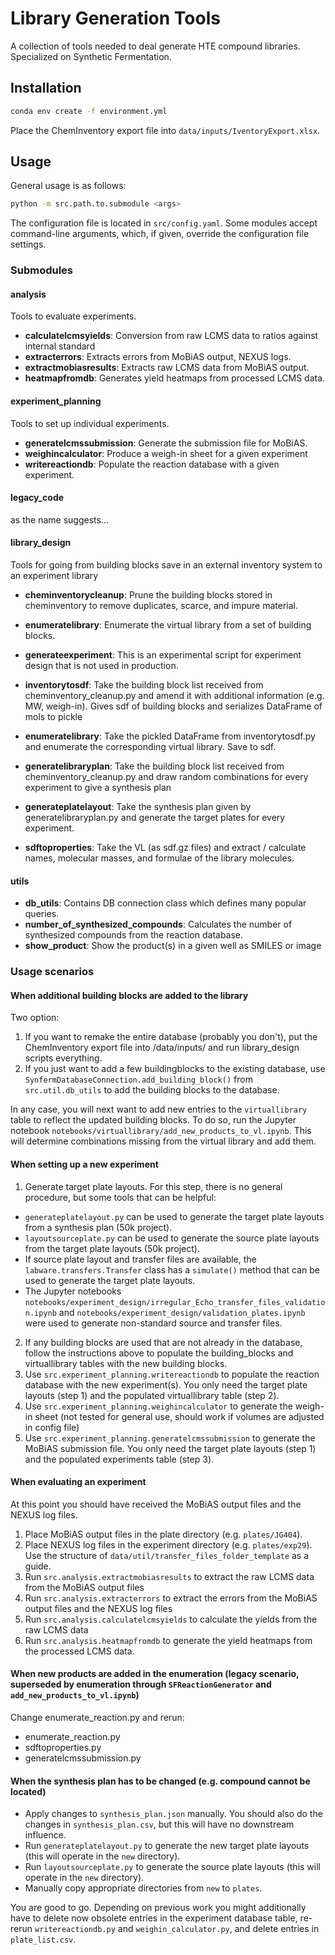 # Library Generation Tools

A collection of tools needed to deal generate HTE compound libraries. Specialized on Synthetic Fermentation.

## Installation

```bash
conda env create -f environment.yml
```
Place the ChemInventory export file into `data/inputs/IventoryExport.xlsx`.

## Usage

General usage is as follows:

```bash
python -m src.path.to.submodule <args>
```

The configuration file is located in `src/config.yaml`.
Some modules accept command-line arguments, which, if given, override the configuration file settings.

### Submodules

#### analysis

Tools to evaluate experiments.

- **calculatelcmsyields**: Conversion from raw LCMS data to ratios against internal standard
- **extracterrors**: Extracts errors from MoBiAS output, NEXUS logs.
- **extractmobiasresults**: Extracts raw LCMS data from MoBiAS output.
- **heatmapfromdb**: Generates yield heatmaps from processed LCMS data.

#### experiment_planning

Tools to set up individual experiments.

- **generatelcmssubmission**: Generate the submission file for MoBiAS.
- **weighincalculator**: Produce a weigh-in sheet for a given experiment
- **writereactiondb**: Populate the reaction database with a given experiment.

#### legacy_code

as the name suggests...

#### library_design

Tools for going from building blocks save in an external inventory system to an experiment library

- **cheminventorycleanup**: Prune the building blocks stored in cheminventory to remove duplicates, scarce, and
  impure material.

- **enumeratelibrary**: Enumerate the virtual library from a set of building blocks.

- **generateexperiment**: This is an experimental script for experiment design that is not used in production.

- **inventorytosdf**: Take the building block list received from cheminventory_cleanup.py and amend it with
  additional information (e.g. MW, weigh-in). Gives sdf of building blocks and serializes DataFrame of mols to pickle

- **enumeratelibrary**: Take the pickled DataFrame from inventorytosdf.py and enumerate the corresponding virtual
  library. Save to sdf.

- **generatelibraryplan**: Take the building block list received from cheminventory_cleanup.py and
draw random combinations for every experiment to give a synthesis plan

- **generateplatelayout**: Take the synthesis plan given by generatelibraryplan.py and generate the
  target plates for every experiment.

- **sdftoproperties**: Take the VL (as sdf.gz files) and extract / calculate names, molecular masses, and
  formulae of the library molecules.

#### utils
- **db_utils**: Contains DB connection class which defines many popular queries.
- **number_of_synthesized_compounds**: Calculates the number of synthesized compounds from the reaction database.
- **show_product**: Show the product(s) in a given well as SMILES or image

### Usage scenarios
#### When additional building blocks are added to the library

Two option:
1. If you want to remake the entire database (probably you don't), put the ChemInventory export file into <root>/data/inputs/ and run library_design scripts everything.
2. If you just want to add a few buildingblocks to the existing database, use `SynfermDatabaseConnection.add_building_block()` from `src.util.db_utils` to add the building blocks to the database.

In any case, you will next want to add new entries to the `virtuallibrary` table to reflect the updated building blocks.
To do so, run the Jupyter notebook `notebooks/virtuallibrary/add_new_products_to_vl.ipynb`.
This will determine combinations missing from the virtual library and add them.

#### When setting up a new experiment

1. Generate target plate layouts. For this step, there is no general procedure, but some tools that can be helpful:
  - `generateplatelayout.py` can be used to generate the target plate layouts from a synthesis plan (50k project).
  - `layoutsourceplate.py` can be used to generate the source plate layouts from the target plate layouts (50k project).
  - If source plate layout and transfer files are available, the `labware.transfers.Transfer` class has a
      `simulate()` method that can be used to generate the target plate layouts.
  - The Jupyter notebooks `notebooks/experiment_design/irregular_Echo_transfer_files_validation.ipynb` and
      `notebooks/experiment_design/validation_plates.ipynb` were used to generate non-standard source and transfer files.
2. If any building blocks are used that are not already in the database, follow the instructions above to populate the
    building_blocks and virtuallibrary tables with the new building blocks.
3. Use `src.experiment_planning.writereactiondb` to populate the reaction database with the new experiment(s).
    You only need the target plate layouts (step 1) and the populated virtuallibrary table (step 2).
4. Use `src.experiment_planning.weighincalculator` to generate the weigh-in sheet (not tested for general use, should work if volumes are adjusted in config file)
5. Use `src.experiment_planning.generatelcmssubmission` to generate the MoBiAS submission file.
    You only need the target plate layouts (step 1) and the populated experiments table (step 3).

#### When evaluating an experiment
At this point you should have received the MoBiAS output files and the NEXUS log files.
1. Place MoBiAS output files in the plate directory (e.g. `plates/JG404`).
2. Place NEXUS log files in the experiment directory (e.g. `plates/exp29`). Use the structure of `data/util/transfer_files_folder_template` as a guide.
3. Run `src.analysis.extractmobiasresults` to extract the raw LCMS data from the MoBiAS output files
4. Run `src.analysis.extracterrors` to extract the errors from the MoBiAS output files and the NEXUS log files
5. Run `src.analysis.calculatelcmsyields` to calculate the yields from the raw LCMS data
6. Run `src.analysis.heatmapfromdb` to generate the yield heatmaps from the processed LCMS data.


#### When new products are added in the enumeration (legacy scenario, superseded by enumeration through `SFReactionGenerator` and `add_new_products_to_vl.ipynb`)

Change enumerate_reaction.py and rerun:

- enumerate_reaction.py
- sdftoproperties.py
- generatelcmssubmission.py

#### When the synthesis plan has to be changed (e.g. compound cannot be located)

- Apply changes to `synthesis_plan.json` manually.
  You should also do the changes in `synthesis_plan.csv`, but this will have no downstream influence.
- Run `generateplatelayout.py` to generate the new target plate layouts (this will operate in the `new` directory).
- Run `layoutsourceplate.py` to generate the source plate layouts (this will operate in the `new` directory).
- Manually copy appropriate directories from `new` to `plates`.

You are good to go.
Depending on previous work you might additionally have to delete now obsolete entries in the experiment database table,
re-rerun `writereactiondb.py` and `weighin_calculator.py`, and delete entries in `plate_list.csv`.

